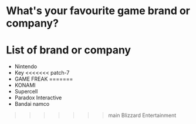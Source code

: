 # What's your favourite game brand or company?

# List of brand or company
- Nintendo
- Key
<<<<<<< patch-7
- GAME FREAK
=======
- KONAMI
- Supercell
- Paradox Interactive
- Bandai namco
>>>>>>> main
Blizzard Entertainment
